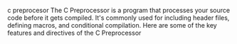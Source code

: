 c preprocesor 
The C Preprocessor is a program that processes your source code before it gets compiled. It's commonly used for including header files, defining macros, and conditional compilation. Here are some of the key features and directives of the C Preprocessor 
